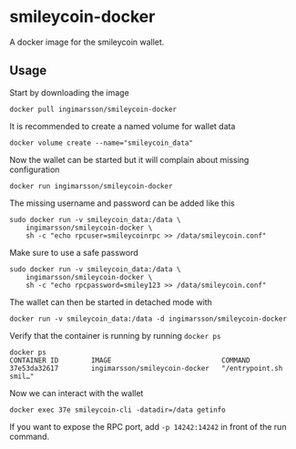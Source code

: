 # smileycoin-docker

A docker image for the smileycoin wallet.

## Usage

Start by downloading the image

    docker pull ingimarsson/smileycoin-docker

It is recommended to create a named volume for wallet data

    docker volume create --name="smileycoin_data"

Now the wallet can be started but it will complain about missing
configuration

    docker run ingimarsson/smileycoin-docker

The missing username and password can be added like this

    sudo docker run -v smileycoin_data:/data \
        ingimarsson/smileycoin-docker \
        sh -c "echo rpcuser=smileycoinrpc >> /data/smileycoin.conf"

Make sure to use a safe password

    sudo docker run -v smileycoin_data:/data \
        ingimarsson/smileycoin-docker \
        sh -c "echo rpcpassword=smiley123 >> /data/smileycoin.conf"

The wallet can then be started in detached mode with

    docker run -v smileycoin_data:/data -d ingimarsson/smileycoin-docker

Verify that the container is running by running `docker ps`

    docker ps
    CONTAINER ID        IMAGE                           COMMAND                
    37e53da32617        ingimarsson/smileycoin-docker   "/entrypoint.sh smil…" 

Now we can interact with the wallet

    docker exec 37e smileycoin-cli -datadir=/data getinfo

If you want to expose the RPC port, add `-p 14242:14242` in front of the run
command.
